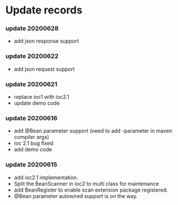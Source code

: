 # Update records
### update 20200628
- add json response support
### update 20200622
- add json request support
### update 20200621
- replace ioc1 with ioc2.1
- update demo code
### update 20200616
- add @Bean parameter support (need to add -parameter in maven compiler args)
- ioc 2.1 bug fixed
- add demo code
### update 20200615

- add ioc2.1 implementation.
- Split the BeanScanner in ioc2 to multi class for maintenance
- add BeanRegister to enable scan extension package registered.
- @Bean parameter autowired support is on the way.
 